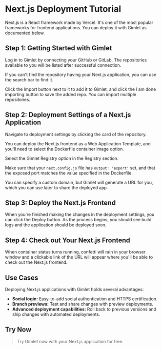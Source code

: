 # Next.js Deployment Tutorial

Next.js is a React framework made by Vercel. It's one of the most popular frameworks for frontend applications. You can deploy it with Gimlet as documented below.

## Step 1: Getting Started with Gimlet

Log in to Gimlet by connecting your GitHub or GitLab. The repositories available to you will be listed after successful connection.

If you can't find the repository having your Next.js application, you can use the search bar to find it.

Click the Import button next to it to add it to Gimlet, and click the I am done importing button to save the added repo. You can import multiple repositories.

## Step 2: Deployment Settings of a Next.js Application

Navigate to deployment settings by clicking the card of the repository.

You can deploy the Next.js frontend as a Web Application Template, and you'll need to select the Dockerfile container image option.

Select the Gimlet Registry option in the Registry section.

Make sure that your `next.config.js` file has `output: 'export'` set, and that the exposed port matches the value specified in the Dockerfile.

You can specify a custom domain, but Gimlet will generate a URL for you, which you can use later to share the deployed app.

## Step 3: Deploy the Next.js Frontend

When you're finished making the changes in the deployment settings, you can click the Deploy button. As the process begins, you should see build logs and the application should be deployed soon.

## Step 4: Check out Your Next.js Frontend

When container status turns running, confetti will rain in your browser window and a clickable link of the URL will appear where you'll be able to check out the Next.js frontend.

## Use Cases

Deploying Next.js applications with Gimlet holds several advantages:

- **Social login:** Easy-to-add social authentication and HTTPS certification.
- **Branch previews:** Test and share changes with preview deployments.
- **Advanced deployment capabilities:** Roll back to previous versions and ship changes with automated deployments.

## Try Now

> Try Gimlet now with your Next.js application for free.
